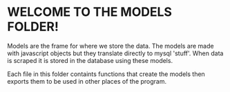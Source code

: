 # WELCOME TO THE MODELS FOLDER! #

Models are the frame for where we store the data. The models are made with javascript objects but they translate directly to mysql 'stuff'. 
When data is scraped it is stored in the database using these models.

Each file in this folder containts functions that create the models then exports them to be used in
other places of the program.